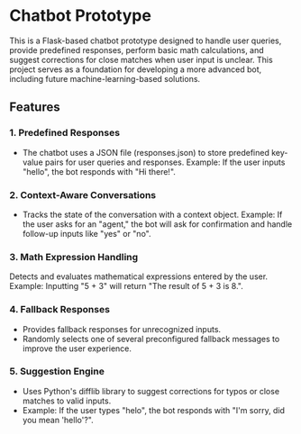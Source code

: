 # Chatbot Prototype
This is a Flask-based chatbot prototype designed to handle user queries, provide predefined responses, perform basic math calculations, and suggest corrections for close matches when user input is unclear. This project serves as a foundation for developing a more advanced bot, including future machine-learning-based solutions.
## Features
### 1. Predefined Responses
- The chatbot uses a JSON file (responses.json) to store predefined key-value pairs for user queries and responses.
Example: If the user inputs "hello", the bot responds with "Hi there!".
### 2. Context-Aware Conversations
- Tracks the state of the conversation with a context object.
Example: If the user asks for an "agent," the bot will ask for confirmation and handle follow-up inputs like "yes" or "no".
### 3. Math Expression Handling
Detects and evaluates mathematical expressions entered by the user.
Example: Inputting "5 + 3" will return "The result of 5 + 3 is 8.".
### 4. Fallback Responses
- Provides fallback responses for unrecognized inputs.
- Randomly selects one of several preconfigured fallback messages to improve the user experience.
### 5. Suggestion Engine
- Uses Python's difflib library to suggest corrections for typos or close matches to valid inputs.
- Example: If the user types "helo", the bot responds with "I'm sorry, did you mean 'hello'?".
